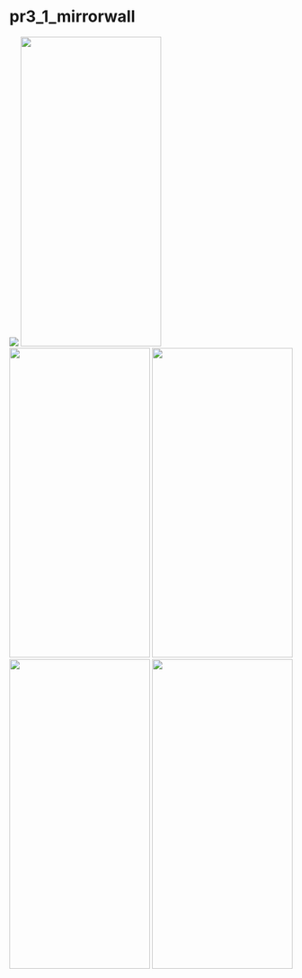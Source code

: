 # pr3_1_mirrorwall

<img src = "
https://user-images.githubusercontent.com/113701661/208267084-f5caaa7c-970f-4fcf-91a6-b3133935879a.mp4">
<img src = "https://user-images.githubusercontent.com/113701661/208267086-c870510a-0992-4492-9a4b-96eaf1bb0c9f.png" height = 550 width = 250>
<img src = "https://user-images.githubusercontent.com/113701661/208267092-08e958f0-7b55-48c0-823e-fc0ec8c4ae1a.png" height = 550 width = 250>
<img src = "https://user-images.githubusercontent.com/113701661/208267094-fc7da2b0-af04-4761-ac84-3f498f3339d5.png" height = 550 width = 250>
<img src = "https://user-images.githubusercontent.com/113701661/208267097-b827392f-6790-4891-9a25-e7a9f096ae05.png" height = 550 width = 250>
<img src = "https://user-images.githubusercontent.com/113701661/208267101-47bf8f25-8274-4d1f-a71a-8f6976358dd4.png" height = 550 width = 250>
